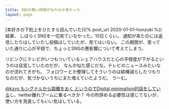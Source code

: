 ```yaml
---
title: SNSの無い時間がなかなか良かった
layout: page
---
```


[本好きの下剋上をひたすら読んでいた]({% post_url 2020-01-01-honzuki %})結果、
しばらくSNSを一切見ていなかった。10日くらい。
通知が来たのには返信したりはしていたし投稿はしていたが、見てはいない。
この期間が、思っていた通りに心が平穏で、ちょっとSNSの悪影響について考えてしまう。

リビングにテレビがいつもついているシェアハウスだと心の平穏度が下がるというのは自覚していたのだが、
なんか似た感じだな。テレビのニュースみたいなのが流れてきがち。
フォロワーとか整理してそういうのは結構減らしたつもりなのだが、気づかないうちにまた増えていたようだ。
うーむ。

[@kzys もシグナルから距離をおく というのでDigital minimalism的話をしている](https://blog.8-p.info/ja/2019/12/06/signal/)し、twitter離れブームに乗るべきか？
今の所辞める必要性は感じてないが、使い方を見直してもいい気はしている。